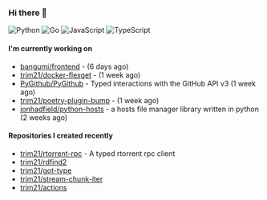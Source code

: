 ### Hi there 👋

![Python](https://img.shields.io/badge/python-3670A0?style=for-the-badge&logo=python&logoColor=ffdd54)
![Go](https://img.shields.io/badge/go-%2300ADD8.svg?style=for-the-badge&logo=go&logoColor=white)
![JavaScript](https://img.shields.io/badge/javascript-%23323330.svg?style=for-the-badge&logo=javascript&logoColor=%23F7DF1E)
![TypeScript](https://img.shields.io/badge/typescript-%23007ACC.svg?style=for-the-badge&logo=typescript&logoColor=white)

#### I'm currently working on

- [bangumi/frontend](https://github.com/bangumi/frontend) -  (6 days ago)
- [trim21/docker-flexget](https://github.com/trim21/docker-flexget) -  (1 week ago)
- [PyGithub/PyGithub](https://github.com/PyGithub/PyGithub) - Typed interactions with the GitHub API v3 (1 week ago)
- [trim21/poetry-plugin-bump](https://github.com/trim21/poetry-plugin-bump) -  (1 week ago)
- [jonhadfield/python-hosts](https://github.com/jonhadfield/python-hosts) - a hosts file manager library written in python (2 weeks ago)

#### Repositories I created recently

- [trim21/rtorrent-rpc](https://github.com/trim21/rtorrent-rpc) - A typed rtorrent rpc client
- [trim21/rdfind2](https://github.com/trim21/rdfind2)
- [trim21/got-type](https://github.com/trim21/got-type)
- [trim21/stream-chunk-iter](https://github.com/trim21/stream-chunk-iter)
- [trim21/actions](https://github.com/trim21/actions)
